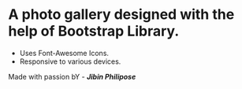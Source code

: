 # A photo gallery designed with the help of Bootstrap Library.

* Uses Font-Awesome Icons.
* Responsive to various devices.

Made with passion bY - ***Jibin Philipose***